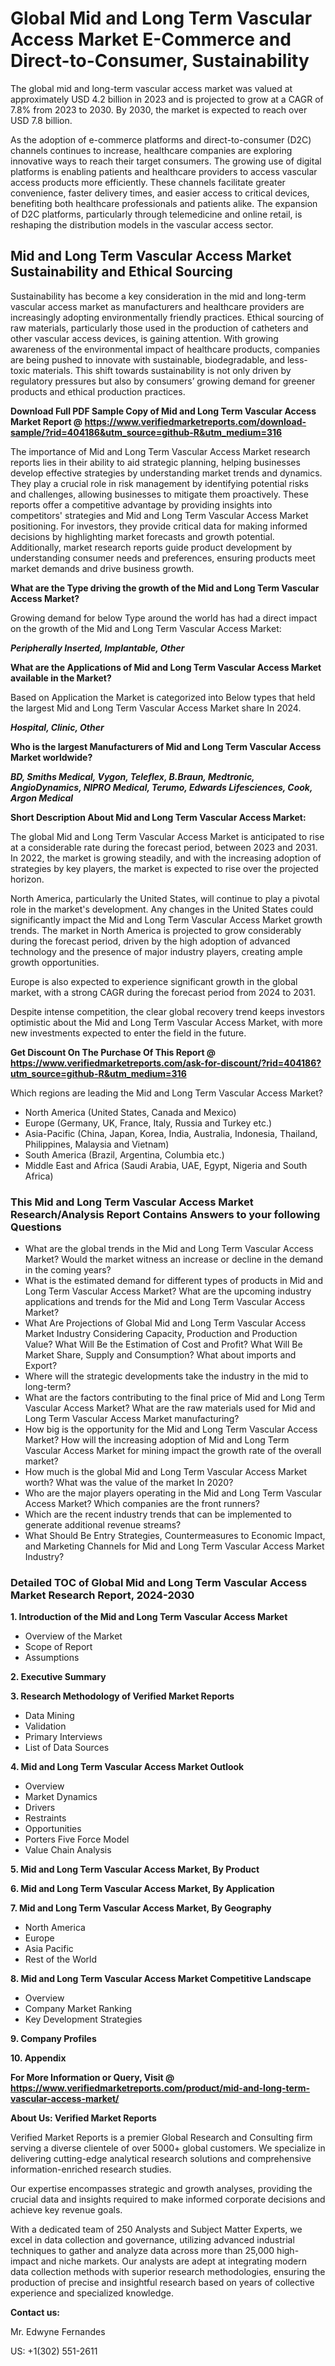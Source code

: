 <h1>Global Mid and Long Term Vascular Access Market E-Commerce and Direct-to-Consumer, Sustainability</h1><p class=""><p>The global mid and long-term vascular access market was valued at approximately USD 4.2 billion in 2023 and is projected to grow at a CAGR of 7.8% from 2023 to 2030. By 2030, the market is expected to reach over USD 7.8 billion.</p><p>As the adoption of e-commerce platforms and direct-to-consumer (D2C) channels continues to increase, healthcare companies are exploring innovative ways to reach their target consumers. The growing use of digital platforms is enabling patients and healthcare providers to access vascular access products more efficiently. These channels facilitate greater convenience, faster delivery times, and easier access to critical devices, benefiting both healthcare professionals and patients alike. The expansion of D2C platforms, particularly through telemedicine and online retail, is reshaping the distribution models in the vascular access sector.</p><h2>Mid and Long Term Vascular Access Market Sustainability and Ethical Sourcing</h2><p>Sustainability has become a key consideration in the mid and long-term vascular access market as manufacturers and healthcare providers are increasingly adopting environmentally friendly practices. Ethical sourcing of raw materials, particularly those used in the production of catheters and other vascular access devices, is gaining attention. With growing awareness of the environmental impact of healthcare products, companies are being pushed to innovate with sustainable, biodegradable, and less-toxic materials. This shift towards sustainability is not only driven by regulatory pressures but also by consumers’ growing demand for greener products and ethical production practices.</p></p><p class=""><strong>Download Full PDF Sample Copy of Mid and Long Term Vascular Access Market Report @ <a href="https://www.verifiedmarketreports.com/download-sample/?rid=404186&utm_source=github-R&utm_medium=316" target="_blank">https://www.verifiedmarketreports.com/download-sample/?rid=404186&utm_source=github-R&utm_medium=316</a></strong></p><p>The importance of&nbsp;Mid and Long Term Vascular Access Market research reports lies in their ability to aid strategic planning, helping businesses develop effective strategies by understanding market trends and dynamics. They play a crucial role in risk management by identifying potential risks and challenges, allowing businesses to mitigate them proactively. These reports offer a competitive advantage by providing insights into competitors' strategies and Mid and Long Term Vascular Access Market positioning. For investors, they provide critical data for making informed decisions by highlighting market forecasts and growth potential. Additionally, market research reports guide product development by understanding consumer needs and preferences, ensuring products meet market demands and drive business growth.</p><p><strong>What are the&nbsp;Type driving the growth of the Mid and Long Term Vascular Access Market?</strong></p><p id="" class="">Growing demand for below Type around the world has had a direct impact on the growth of the Mid and Long Term Vascular Access Market:</p><p class=""><em><strong>Peripherally Inserted, Implantable, Other</strong></em></p><p class=""><strong>What are the&nbsp;Applications&nbsp;of Mid and Long Term Vascular Access Market available in the Market?</strong></p><p id="" class="">Based on Application the Market is categorized into Below types that held the largest Mid and Long Term Vascular Access Market share In 2024.</p><p class=""><em><strong>Hospital, Clinic, Other</strong></em></p><p class=""><strong>Who is the largest Manufacturers of Mid and Long Term Vascular Access Market worldwide?</strong></p><p><em><strong>BD, Smiths Medical, Vygon, Teleflex, B.Braun, Medtronic, AngioDynamics, NIPRO Medical, Terumo, Edwards Lifesciences, Cook, Argon Medical</strong></em></p><p id="" class=""><strong>Short Description About Mid and Long Term Vascular Access Market:</strong></p><p>The global Mid and Long Term Vascular Access Market is anticipated to rise at a considerable rate during the forecast period, between 2023 and 2031. In 2022, the market is growing steadily, and with the increasing adoption of strategies by key players, the market is expected to rise over the projected horizon.</p><p>North America, particularly the United States, will continue to play a pivotal role in the market's development. Any changes in the United States could significantly impact the Mid and Long Term Vascular Access Market growth trends. The market in North America is projected to grow considerably during the forecast period, driven by the high adoption of advanced technology and the presence of major industry players, creating ample growth opportunities.</p><p>Europe is also expected to experience significant growth in the global market, with a strong CAGR during the forecast period from 2024 to 2031.</p><p>Despite intense competition, the clear global recovery trend keeps investors optimistic about the Mid and Long Term Vascular Access Market, with more new investments expected to enter the field in the future.</p><p id="" class=""><strong>Get Discount On The Purchase Of This Report @ <a href="https://www.verifiedmarketreports.com/ask-for-discount/?rid=404186?utm_source=github-R&utm_medium=316" target="_blank">https://www.verifiedmarketreports.com/ask-for-discount/?rid=404186?utm_source=github-R&utm_medium=316</a></strong></p><p class="">Which regions are leading the Mid and Long Term Vascular Access Market?</p><ul><li>North America (United States, Canada and Mexico)</li><li>Europe (Germany, UK, France, Italy, Russia and Turkey etc.)</li><li>Asia-Pacific (China, Japan, Korea, India, Australia, Indonesia, Thailand, Philippines, Malaysia and Vietnam)</li><li>South America (Brazil, Argentina, Columbia etc.)</li><li>Middle East and Africa (Saudi Arabia, UAE, Egypt, Nigeria and South Africa)</li></ul><h3 id="" class="">This Mid and Long Term Vascular Access Market Research/Analysis Report Contains Answers to your following Questions</h3><ul><li>What are the global trends in the Mid and Long Term Vascular Access Market? Would the market witness an increase or decline in the demand in the coming years?</li><li>What is the estimated demand for different types of products in Mid and Long Term Vascular Access Market? What are the upcoming industry applications and trends for the Mid and Long Term Vascular Access Market?</li><li>What Are Projections of Global Mid and Long Term Vascular Access Market Industry Considering Capacity, Production and Production Value? What Will Be the Estimation of Cost and Profit? What Will Be Market Share, Supply and Consumption? What about imports and Export?</li><li>Where will the strategic developments take the industry in the mid to long-term?</li><li>What are the factors contributing to the final price of Mid and Long Term Vascular Access Market? What are the raw materials used for Mid and Long Term Vascular Access Market manufacturing?</li><li>How big is the opportunity for the Mid and Long Term Vascular Access Market? How will the increasing adoption of Mid and Long Term Vascular Access Market for mining impact the growth rate of the overall market?</li><li>How much is the global Mid and Long Term Vascular Access Market worth? What was the value of the market In 2020?</li><li>Who are the major players operating in the Mid and Long Term Vascular Access Market? Which companies are the front runners?</li><li>Which are the recent industry trends that can be implemented to generate additional revenue streams?</li><li>What Should Be Entry Strategies, Countermeasures to Economic Impact, and Marketing Channels for Mid and Long Term Vascular Access Market Industry?</li></ul><h3 id="" class="">Detailed TOC of Global Mid and Long Term Vascular Access Market Research Report, 2024-2030</h3><p id="" class=""><strong>1. Introduction of the Mid and Long Term Vascular Access Market</strong></p><ul><li>Overview of the Market</li><li>Scope of Report</li><li>Assumptions</li></ul><p id="" class=""><strong>2. Executive Summary</strong></p><p id="" class=""><strong>3. Research Methodology of Verified Market Reports</strong></p><ul><li>Data Mining</li><li>Validation</li><li>Primary Interviews</li><li>List of Data Sources</li></ul><p id="" class=""><strong>4. Mid and Long Term Vascular Access Market Outlook</strong></p><ul><li>Overview</li><li>Market Dynamics</li><li>Drivers</li><li>Restraints</li><li>Opportunities</li><li>Porters Five Force Model</li><li>Value Chain Analysis</li></ul><p id="" class=""><strong>5. Mid and Long Term Vascular Access Market, By Product</strong></p><p id="" class=""><strong>6. Mid and Long Term Vascular Access Market, By Application</strong></p><p id="" class=""><strong>7. Mid and Long Term Vascular Access Market, By Geography</strong></p><ul><li>North America</li><li>Europe</li><li>Asia Pacific</li><li>Rest of the World</li></ul><p id="" class=""><strong>8. Mid and Long Term Vascular Access Market Competitive Landscape</strong></p><ul><li>Overview</li><li>Company Market Ranking</li><li>Key Development Strategies</li></ul><p id="" class=""><strong>9. Company Profiles</strong></p><p id="" class=""><strong>10. Appendix</strong></p><p id="" class=""><strong>For More Information or Query, Visit @ <a href="https://www.verifiedmarketreports.com/product/mid-and-long-term-vascular-access-market/" target="_blank">https://www.verifiedmarketreports.com/product/mid-and-long-term-vascular-access-market/</a></strong></p><p id="" class=""><strong>About Us: Verified Market Reports</strong></p><p id="" class="">Verified Market Reports is a premier Global Research and Consulting firm serving a diverse clientele of over 5000+ global customers. We specialize in delivering cutting-edge analytical research solutions and comprehensive information-enriched research studies.</p><p id="" class="">Our expertise encompasses strategic and growth analyses, providing the crucial data and insights required to make informed corporate decisions and achieve key revenue goals.</p><p id="" class="">With a dedicated team of 250 Analysts and Subject Matter Experts, we excel in data collection and governance, utilizing advanced industrial techniques to gather and analyze data across more than 25,000 high-impact and niche markets. Our analysts are adept at integrating modern data collection methods with superior research methodologies, ensuring the production of precise and insightful research based on years of collective experience and specialized knowledge.</p><p id="" class=""><strong>Contact us:</strong></p><p id="" class="">Mr. Edwyne Fernandes</p><p id="" class="">US: +1(302) 551-2611</p>